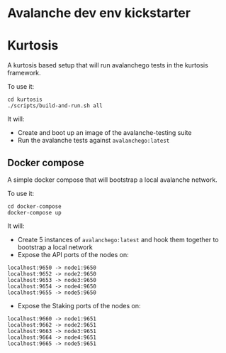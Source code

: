 # Avalanche dev env kickstarter

# Kurtosis

A kurtosis based setup that will run avalanchego tests in the kurtosis framework.

To use it:

```
cd kurtosis
./scripts/build-and-run.sh all
```

It will:
* Create and boot up an image of the avalanche-testing suite
* Run the avalanche tests against `avalanchego:latest`


## Docker compose

A simple docker compose that will bootstrap a local avalanche network.

To use it:

```
cd docker-compose
docker-compose up
```

It will:
* Create 5 instances of `avalanchego:latest` and hook them together to bootstrap a local network
* Expose the API ports of the nodes on:

```
localhost:9650 -> node1:9650
localhost:9652 -> node2:9650
localhost:9653 -> node3:9650
localhost:9654 -> node4:9650
localhost:9655 -> node5:9650
```

* Expose the Staking ports of the nodes on:

```
localhost:9660 -> node1:9651
localhost:9662 -> node2:9651
localhost:9663 -> node3:9651
localhost:9664 -> node4:9651
localhost:9665 -> node5:9651
```


